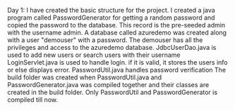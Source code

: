 Day 1:
I have created the basic structure for the project. I created a java program called PasswordGenerator for getting a random password and copied the password to the database. This record is the pre-seeded admin with the username admin.
A database called azuredemo was created along with a user "demouser" with a password. The demouser has all the privileges and access to the azuredemo database.
JdbcUserDao.java is used to add new users or search users with their username
LoginServlet.java is used to handle login. if it is valid, it stores the users info or else displays error.
PasswordUtil.java handles password verification
The build folder was created when PasswordUtil.java and PasswordGenerator.java was compiled together and their classes are created in the build folder.
Only PasswordUtil and PasswordGenerator is compiled till now.
